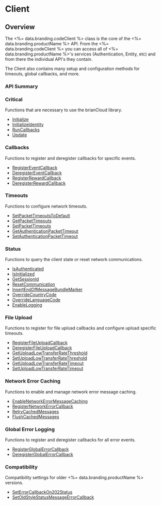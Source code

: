 # Client
## Overview


The <%= data.branding.codeClient %> class is the core of the <%= data.branding.productName %> API.  From the <%= data.branding.codeClient %> you can access all of <%= data.branding.productName %>'s services (Authentication, Entity, etc) and from there the individual API's they contain.

The Client also contains many setup and configuration methods for timeouts, global callbacks, and more.

### API Summary

### Critical
Functions that are necessary to use the brianCloud library.

* [Initialize](/api/capi/client/initialize)
* [InitializeIdentity](/api/capi/client/initializeidentity)
* [RunCallbacks](/api/capi/client/runcallbacks)
* [Update](/api/capi/client/update)

### Callbacks
Functions to register and deregister callbacks for specific events.

* [RegisterEventCallback](/api/capi/client/registereventcallback)
* [DeregisterEventCallback](/api/capi/client/deregistereventcallback)
* [RegisterRewardCallback](/api/capi/client/registerrewardcallback)
* [DeregisterRewardCallback](/api/capi/client/deregisterrewardcallback)

### Timeouts
Functions to configure network timeouts.

* [SetPacketTimeoutsToDefault](/api/capi/client/setpackettimeoutstodefault)
* [GetPacketTimeouts](/api/capi/client/getpackettimeouts)
* [SetPacketTimeouts](/api/capi/client/setpackettimeouts)
* [GetAuthenticationPacketTimeout](/api/capi/client/getauthenticationpackettimeout)
* [SetAuthenticationPacketTimeout](/api/capi/client/setauthenticationpackettimeout)

### Status
Functions to query the client state or reset network communications.

* [IsAuthenticated](/api/capi/client/isauthenticated)
* [IsInitialized](/api/capi/client/isinitialized)
* [GetSessionId](/api/capi/client/getsessionid)
* [ResetCommunication](/api/capi/client/resetcommunication)
* [InsertEndOfMessageBundleMarker](/api/capi/client/insertendofmessagebundlemarker)
* [OverrideCountryCode](/api/capi/client/overridecountrycode)
* [OverrideLanguageCode](/api/capi/client/overridelanguagecode)
* [EnableLogging](/api/capi/client/enablelogging)

### File Upload
Functions to register for file upload callbacks and configure upload specific timeouts.

* [RegisterFileUploadCallback](/api/capi/client/registerfileuploadcallback)
* [DeregisterFileUploadCallback](/api/capi/client/deregisterfileuploadcallback)
* [GetUploadLowTransferRateThreshold](/api/capi/client/getuploadlowtransferratethreshold)
* [SetUploadLowTransferRateThreshold](/api/capi/client/setuploadlowtransferratethreshold)
* [GetUploadLowTransferRateTimeout](/api/capi/client/getuploadlowtransferratetimeout)
* [SetUploadLowTransferRateTimeout](/api/capi/client/setuploadlowtransferratetimeout)

### Network Error Caching
Functions to enable and manage network error message caching.

* [EnableNetworkErrorMessageCaching](/api/capi/client/enablenetworkerrormessagecaching)
* [RegisterNetworkErrorCallback](/api/capi/client/registernetworkerrorcallback)
* [RetryCachedMessages](/api/capi/client/retrycachedmessages)
* [FlushCachedMessages](/api/capi/client/flushcachedmessages)

### Global Error Logging
Functions to register and deregister callbacks for all error events.

* [RegisterGlobalErrorCallback](/api/capi/client/registerglobalerrorcallback)
* [DeregisterGlobalErrorCallback](/api/capi/client/deregisterglobalerrorcallback)

### Compatibility
Compatibility settings for older <%= data.branding.productName %> versions.

* [SetErrorCallbackOn202Status](/api/capi/client/seterrorcallbackon202status)
* [SetOldStyleStatusMessageErrorCallback](/api/capi/client/setoldstylestatusmessageerrorcallback)



<DocCardList />